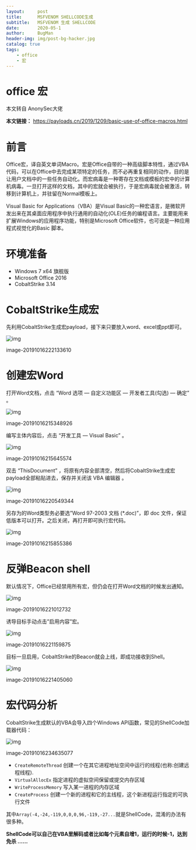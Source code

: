 ```yaml
---
layout:     post
title:      MSFVENOM SHELLCODE生成
subtitle:   MSFVENOM 生成 SHELLCODE
date:       2020-05-1
author:     BugMan
header-img: img/post-bg-hacker.jpg
catalog: true
tags:
    - office
    - 宏
---
```

# office 宏

本文转自 AnonySec大佬

**本文链接：** https://payloads.cn/2019/1209/basic-use-of-office-macros.html

# **前言**

Office宏，译自英文单词Macro。宏是Office自带的一种高级脚本特性，通过VBA代码，可以在Office中去完成某项特定的任务，而不必再重复相同的动作，目的是让用户文档中的一些任务自动化。而宏病毒是一种寄存在文档或模板的宏中的计算机病毒。一旦打开这样的文档，其中的宏就会被执行，于是宏病毒就会被激活，转移到计算机上，并驻留在Normal模板上。

Visual Basic for Applications（VBA）是Visual Basic的一种宏语言，是微软开发出来在其桌面应用程序中执行通用的自动化(OLE)任务的编程语言。主要能用来扩展Windows的应用程序功能，特别是Microsoft Office软件，也可说是一种应用程式视觉化的Basic 脚本。

# **环境准备**

- Windows 7 x64 旗舰版
- Microsoft Office 2016
- CobaltStrike 3.14

# **CobaltStrike生成宏**

先利用CobaltStrike生成宏payload，接下来只要放入word、excel或ppt即可。

![img](http://img.payloads.cn/blog/2019-12-09-080214.png)

image-20191016222133610

# **创建宏Word**

打开Word文档，点击 “Word 选项 — 自定义功能区 — 开发者工具(勾选) — 确定” 。

![img](http://img.payloads.cn/blog/2019-12-09-080222.png)

image-20191016215348926

编写主体内容后，点击 “开发工具 — Visual Basic” 。

![img](http://img.payloads.cn/blog/2019-12-09-080230.png)

image-20191016215645574

双击 “ThisDocument” ，将原有内容全部清空，然后将CobaltStrike生成宏payload全部粘贴进去，保存并关闭该 VBA 编辑器 。

![img](http://img.payloads.cn/blog/2019-12-09-080235.png)

image-20191016220549344

另存为的Word类型务必要选”Word 97-2003 文档 (*.doc)”，即 doc 文件，保证低版本可以打开。之后关闭，再打开即可执行宏代码。

![img](http://img.payloads.cn/blog/2019-12-09-080240.png)

image-20191016215855386

# **反弹Beacon shell**

默认情况下，Office已经禁用所有宏，但仍会在打开Word文档的时候发出通知。

![img](http://img.payloads.cn/blog/2019-12-09-080249.png)

image-20191016221012732

诱导目标手动点击”启用内容”宏。

![img](http://img.payloads.cn/blog/2019-12-09-080254.png)

image-20191016221159875

目标一旦启用，CobaltStrike的Beacon就会上线，即成功接收到Shell。

![img](http://img.payloads.cn/blog/2019-12-09-080258.png)

image-20191016221405060

# **宏代码分析**

CobaltStrike生成默认的VBA会导入四个Windows API函数，常见的ShellCode加载器代码：

![img](http://img.payloads.cn/blog/2019-12-09-080302.png)

image-20191016234635077

- `CreateRemoteThread` 创建一个在其它进程地址空间中运行的线程(也称:创建远程线程).
- `VirtualAllocEx` 指定进程的虚拟空间保留或提交内存区域
- `WriteProcessMemory` 写入某一进程的内存区域
- `CreateProcess` 创建一个新的进程和它的主线程，这个新进程运行指定的可执行文件

其中`Array(-4,-24,-119,0,0,0,96,-119,-27...`就是ShellCode，混淆的办法有很多种。

**ShellCode可以自己在VBA里解码或者比如每个元素自增1，运行的时候-1，达到免杀 ……**

